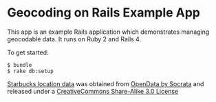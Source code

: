 # Geocoding on Rails Example App

This app is an example Rails application which demonstrates managing
geocodable data. It runs on Ruby 2 and Rails 4.

To get started:

    $ bundle
    $ rake db:setup

[Starbucks location data][data-url] was obtained from [OpenData by Socrata][data-source] and
released under a [CreativeCommons Share-Alike 3.0 License][data-license]

[data-url]: https://opendata.socrata.com/Business/All-Starbucks-Locations-in-the-US/txu4-fsic
[data-source]: https://opendata.socrata.com/
[data-license]: http://creativecommons.org/licenses/by-sa/3.0/legalcode
